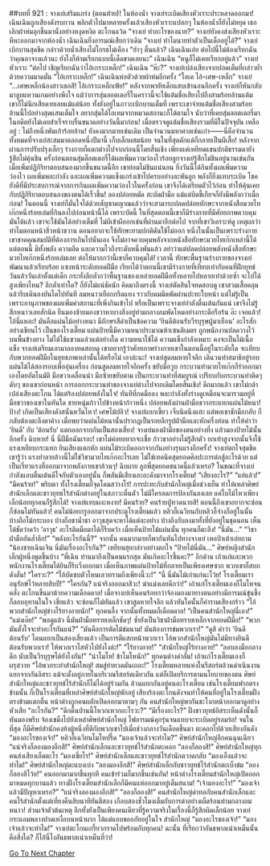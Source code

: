 ##บทที่ 921 : จางเย่เสริมแกร่ง (ตอนท้าย)!
ในห้องน้ำ
จางเย่ระเบิดเสียงหัวเราะประหลาดออกมา!
เฉินเฉินถูกเสียงดังรบกวน พลิกตัวไปมาหลายครั้งแล้วเสียงหัวเราะแปลกๆ ในห้องน้ำก็ยังไม่หยุด เธอเลิกผ้าห่มลุกขึ้นมานั่งอย่างหงุดหงิด ตะโกนแว้ด “จางเย่ ทำอะไรของนาย?”
จางเย่ยังคงส่งเสียงหัวเราะหึหะออกมาจากห้องน้ำ
เฉินเฉินยิ่งอารมณ์เสียกว่าเดิม “จางเย่ ทำไมนายทำตัวเป็นเด็กอยู่ได้?”
จางเย่เบิกบานสุดขีด กล่าวด้วยน้ำเสียงไม่โกรธไม่เคือง “ฮ่าๆ ตื่นแล้ว? เฉินเฉินเอ๋ย ต่อไปนี้ไม่ต้องเรียกฉันว่าคุณอาจางแล้วนะ ยังไงก็ห้ามเรียกแบบนี้เด็ดขาดเลยนะ”
เฉินเฉิน “หนูก็ไม่เคยเรียกอยู่แล้ว”
จางเย่หัวเราะ “ต่อไป เชิญเรียกฉันว่าไอ้เกราะเหล็ก!”
เฉินเฉิน “ห๊ะ?”
จางเย่เปล่งเสียงจากปอดเต็มที่กล่าวย้ำด้วยความมาดมั่น “ไอ้เกราะเหล็ก!”
เฉินเฉินห่อตัวด้วยผ้าห่มอีกครั้ง “โอเค ไอ้-เศษ-เหล็ก”
จางเย่ “...เศษเหล็กน้องสาวเธอสิ! ไอ้เกราะเหล็กเฟ้ย!”
หลังจากพายัยเด็กแสบเข้านอนอีกครั้ง จางเย่ก็หันกลับมาลูบแหวนเกมอย่างพึงใจ แม้ว่าการสุ่มลอตเตอรี่ในคราวนี้จะใช้แต้มชื่อเสียงไปถึงสามร้อยล้านแต้ม เขาก็ไม่นึกเสียดายเลยแม้แต่น้อย ทั้งยังอยู่ในภาวะเบิกบานเต็มที่ เพราะเขาจ่ายแต้มชื่อเสียงสามร้อยล้านนี้ไปอย่างสุดแสนเต็มใจ อยากสุ่มได้ไอเทมจากหมวดสถานะก็ได้ตามใจ นับว่าที่เคยสุ่มลอตเตอรี่มาในอดีตยังไม่เคยสำเร็จราบรื่นขนาดอย่างวันนี้มาก่อน!
เมื่อตรวจดูแต้มชื่อเสียงรวมที่มีในปัจจุบัน
เหลืออยู่ : ไม่ถึงหนึ่งพันเก้าร้อยล้าน!
ยังคงมากมายเช่นเดิม เป็นจำนวนมหาศาลเช่นเก่า——นี่คือจำนวนทั้งหมดที่จางเย่สะสมมาตลอดหนึ่งปีมานี้ เก็บเล็กผสมน้อย จนในที่สุดดักแด้ก็กลายเป็นผีเสื้อ!
หลังจากผ่านการปรับปรุงเล็กๆ ร่างกายก็แตกต่างไปจากก่อนนี้โดยสิ้นเชิง เพียงแค่เหยียดแขนปกติธรรมดายังรู้สึกไม่คุ้นชิน ครั้งก่อนตอนสุ่มล็อตเตอรี่ได้ผลเพิ่มความว่องไวร้อยลูกจางเย่รู้สึกไม่ชินอยู่นานเช่นกัน เมื่อเพิ่มปฏิกิริยาตอบสนองมากขึ้นขนาดนี้อีก เขาย่อมไม่ชินแน่นอน ยิ่งวันนี้ได้กินทั้งผลเพิ่มความว่องไว ผลเพิ่มพละกำลัง และผลเพิ่มความแข็งแกร่งเข้าไปครบอย่างละพันลูก พลังก็ยิ่งแทบระเบิด โชคยังดีที่มีประสบการณ์จากการกินผลเพิ่มความว่องไวในครั้งก่อน เขาจึงได้เตรียมตัวไว้ก่อน ทำให้คุ้นเคยกับปฏิกิริยาตอบสนองของตนได้เร็วขึ้น!
ลองปล่อยหมัด
สะบัดฝ่ามือ
แม้แต่บิดขี้เกียจก็ยังมีพลังกว่าเมื่อก่อน!
ในตอนนี้ จางเย่ก็มั่นใจได้ด้วยสัญชาตญาณแล้วว่าจะสามารถปลดปล่อยทักษะจากหนังสือมวยไทเก๊กหนึ่งร้อยเล่มที่กินลงไปก่อนหน้านี้ได้ เพราะบัดนี้ ในที่สุดตอนนี้เขาก็มีร่างกายที่มีศักยภาพควบคุมมันได้แล้ว เขาจะใช้มันได้อย่างเต็มที่ ไม่ผีเข้าผีออกเช่นที่ผ่านมาอีกต่อไป จากที่เขาวิเคราะห์ดู เหตุผลว่าทำไมตอนหน้าสิ่วหน้าขวาน ตอนอยากจะใช้ทักษะยามปกติดันใช้ไม่ออก หนึ่งในนั้นเป็นเพราะร่างกายเขาขาดคุณสมบัติที่ต้องการเกินไปนั่นเอง จึงไม่อาจควบคุมพลังจากหนังสือทักษะมวยไทเก๊กเหล่านี้ได้ แต่ตอนนี้ มีทั้งพลัง ความอึด และความไวถึงระดับหนึ่งพันแล้ว อย่าว่าแต่ปลดปล่อยพลังหนังสือทักษะมวยไทเก๊กหนึ่งร้อยเล่มเลย ต่อให้มากกว่านี้เขาก็ควบคุมได้! เวลานี้ ทักษะพื้นฐานร่างกายของจางเย่พัฒนาแล้วเรียบร้อย แซงหน้าระดับยอดฝีมือ เรียกได้ว่าตอนนี้เขามีร่างกายที่เทียบเท่ากับคนที่ฝึกยุทธ์วันแล้ววันเล่าตั้งแต่เด็ก กระทั่งลึกล้ำกว่าพื้นฐานของเหล่ายอดฝีมือทั้งหลายไปหลายเท่าด้วยซ้ำ
จะไปได้สูงเพียงไหน?
ลึกล้ำเท่าใด?
ก็ยังไม่แน่ชัดนัก
คิดมาถึงตรงนี้ จางเย่ตัดสินใจทดสอบดู เขาสวมเสื้อคลุมแล้วรีบเดินลงบันไดไปทันที
ลมหนาวเยือกกรีดแทง ราวกับคมมีดพัดผ่านปะทะใบหน้า แต่ไม่รู้เป็นเพราะอานุภาพของผลเพิ่มค่าสถานะที่เพิ่งกินเข้าไป หรือเป็นเพราะจางเย่กำลังตื่นเต้นกันแน่ เขาจึงไม่รู้สึกหนาวเลยสักนิด ยืนมองซ้ายมองขวาหาบางสิ่งอยู่ท่ามกลางลมพัดโหมอย่างกระตือรือร้น
อ๊ะ เจอแล้ว!
ไอ้นี่แหละ!
มันคือแผ่นไม้อย่างหนา มีอักษรสีดำเป็นข้อความ ‘ยินดีต้อนรับวีรบุรุษผู้มาเยือน’ อะไรสักอย่างเขียนไว้ เป็นของโรงเตี๊ยม แผ่นป้ายนี้มีความหนาประมาณห้าเซนติเมตร ถูกพนักงานปลดวางไว้บนพื้นข้างทาง ไม่ได้ใช้แขวนแล้วแต่อย่างใด
ความหนาใช้ได้ ความแข็งกำลังเหมาะ คงจะเป็นไม้เนื้อแข็ง จางเย่เตรียมเอามาลองทดสอบดู เขาอยากรู้ว่าศักยภาพร่างกายเขาในตอนนี้อยู่ในระดับใด จะเทียบกับพวกยอดฝีมือในยุทธภพเหล่านั้นได้หรือไม่
เอาล่ะนะ!
จางเย่สูดลมหายใจลึก เดินวนทำสมาธิอยู่รอบแผ่นไม้ได้สองรอบเพื่ออุ่นเครื่อง ก่อนสูดลมหายใจอีกครั้ง ขยับมือวูบ กระบวนท่ามวยไทเก๊กก็รำออกมาเองโดยอัตโนมัติ มือขวาเคลื่อนนำ มือซ้ายขยับตาม เป็นกระบวนท่าที่สมบูรณ์ เปรียบกับกระบวนท่าติดๆ ดับๆ ของเขาก่อนหน้า การออกกระบวนท่าของจางเย่ต่างไปจากเดิมโดยสิ้นเชิง!
ดึกมากแล้ว เขาไม่กล้าเปล่งเสียงตะโกน ได้แต่ร้องปล่อยพลังในใจ!
ทันทีที่กดมือลง พละกำลังทั้งร่างดูเหมือนจะมารวมอยู่ที่มือขวาของเขาในทันใด ชายหนุ่มก้าวไปข้างหน้าก้าวหนึ่ง ปล่อยพลังผ่านฝ่ามือขวากระแทกแผ่นไม้หนา!
ป้าง!
เกิดเป็นเสียงดังสนั่นหวั่นไหว!
เศษไม้ปลิว!
จางเย่แยกเขี้ยว เจ็บนิดนึงแฮะ แต่พอเขาชักมือกลับ ก็กลับต้องตะลึงตาค้าง เมื่อพบว่าแผ่นไม้หนานั้นปรากฎเป็นรอยลึกรูปฝ่ามือและหักครึ่งท่อน ทำให้คำว่า ‘ยินดี’ กับ ‘ต้อนรับ’ แตกออกจากกันเป็นสองเสี่ยง!
จางเย่มองฝ่ามือของตนอย่างทึ่ง แล้วมองป้ายไม้นั้นอีกครั้ง
ฉิบหาย!
นี่ นี่ฝีมือฉันเรอะ!
เขาไม่ค่อยอยากจะเชื่อ ก้าวขาอย่างไม่รู้สึกตัว ยกเท้าสูงจากนั้นจึงใช้แรงเหยียบกระแทก ยินเสียงแตกหัก แผ่นไม้ระเบิดออกจากกันอย่างรุนแรงอีกครั้ง!
จางเย่ตกใจสุดขีด เขารู้ว่า แรงทำลายล้างนี้ไม่ใช่วิชามวยไทเก๊กอะไรเลย ไม่ใช่เทคนิคสุดยอดศิลปะการต่อสู้อะไรด้วย แต่เป็นเรี่ยวแรงที่ออกมาจากพลังกายเขาล้วนๆ! ฉิบผาย ลูกพี่สุดยอดขนาดนี้แล้วเหรอ?
ในขณะที่จางเย่กำลังแอบตื่นเต้นดีใจกับตัวเองอยู่นั้น ก็พลันมีเสียงเอะอะดังมาจากโรงเตี๊ยม!
“เสียงอะไร?”
“แย่แล้ว!”
“มีคนร้าย!”
พริบตา ทั้งโรงเตี๊ยมก็จุดโคมสว่างโร่!
การปะทะกับสำนักใหญ่เมื่อช่วงเย็น ทำให้เหล่าศิษย์สำนักเล็กและชาวยุทธไร้สำนักต่างอยู่ในสภาวะตื่นตัว ไม่มีใครลดการป้องกันลงเลย แค่ใบไม้ไหวเพียงเล็กน้อยทุกคนก็รู้สึกได้!
จางเย่แทบผงะหงาย!
มีคนร้าย?
คนร้ายปู่ทวดนายสิ!
ตอนนี้ถึงเขาอยากจะซ่อนก็ซ่อนไม่ทันแล้ว!
คนไม่น้อยกรูออกมาจากประตูโรงเตี๊ยมแล้ว หลิวอี้เฉวียนกับหลิวอี้จ่างก็อยู่ในนั้น บ้างถือไม้กระบอง บ้างถือชาน้ำชา อาวุธสุดจะหาได้แต่ละอย่าง บ้างถึงกับลงมาทั้งที่ยังอยู่ในชุดนอน เห็นได้ชัดว่าคว้า ‘อาวุธ’ อะไรติดมือมาได้ก็รีบคว้า
เมื่อเห็นป้ายไม้แผ่นนั้น ทุกคนก็ตะลึง!
“นี่มัน…”
“วิชาฝ่ามืออันล้ำลึก!”
“พลังอะไรกันนี่?”
จากนั้น คนมากมายก็พากันหันไปทางจางเย่
เหอป้าเต้าเอ่ยถาม “น้องชายเฉินเจิน นี่มันเรื่องอะไรกัน?”
เหยียนฮุยกล่าวอย่างตกใจ “ป้ายไม้นี่มัน…”
ศิษย์หญิงสำนักเล็กผู้หนึ่งพูดขึ้นบ้าง “พี่เฉิน ท่านมาถึงเป็นคนแรกสุด มันเกิดอะไรขึ้นคะ?”
อีกด้าน เถ้าแก่และพวกพนักงานโรงเตี๊ยมได้ยินก็รีบวิ่งออกมา เมื่อเห็นภาพแผ่นป้ายไม้ที่กลายเป็นเพียงเศษซาก พวกเขาก็สบถดังลั่น!
“ใครวะ?”
“ไอ้บัดซบตัวไหนเลวทรามถึงเพียงนี้วะ!”
“นี่ นี่มันไม้เก่าแก่นะโว้ย! โรงเตี๊ยมเราอนุรักษ์ไว้หลายสิบปี!”
“ใครกัน? แน่จริงออกมาสิวะ! ฆ่าแม่งเลยดีกว่า!”
เถ้าแก่โรงเตี๊ยมเองก็โมโหจนคลั่ง ตะโกนขึ้นมาด้วยความเดือดดาล!
เมื่อจางเย่เห็นคนร้อยกว่าจ้องมองมาทางตนอย่างมีอารมณ์ขุ่นขึ้ง ก็ลอบอุทานในใจ เชี่ยแล้ว จะซ่อนก็ไม่ทันแล้ว เขาสูดหายใจลึก แล้วทันใดนั้นก็คำรามเสียงกร้าว “ไอ้พวกสำนักใหญ่ช่างไร้ยางอายนัก!”
ทุกคนอึ้ง
จากนั้นทั้งหมดก็เดือดดาล!
“เป็นคนสำนักใหญ่นี่เอง!”
“แม่งเอ๊ย!”
“พอดูแล้ว นี่มันฝ่ามือทรายเหล็กชัดๆ! ซ้ำยังเป็นวิชาฝ่ามือทรายเหล็กจากยอดฝีมือ!”
“พวกมันตั้งใจจะทำอะไรกันแน่?”
“มันคือการตัดไม้ข่มนาม! มันต้องการข่มพวกเรา!”
“ดูสิ คำว่า ‘ยินดีต้อนรับ’ โดนแยกเป็นสองเสี่ยงแล้ว เป็นการตีแสกหน้าพวกเรา ไอ้พวกสำนักใหญ่มันไม่มีทางยินดีต้อนรับพวกเรา! ให้พวกเราไสหัวไปยังไงล่ะ!”
“ไร้ยางอาย!”
“สำนักใหญ่ไร้ยางอาย!”
“ลอบลงมือกลางดึก นับเป็นวีรบุรุษได้ยังไงกัน!”
“น่าโมโห! ข้าโมโหนัก!”
ทุกคนต่างด่าลั่น!
เถ้าแก่โรงเตี๊ยมเองก็ผรุสวาท “ไอ้พวกระยำสำนักใหญ่! สมสู่ย่าทวดมันเถอะ!”
โรงเตี๊ยมหลายแห่งในรีสอร์ตล้วนดำเนินงานแยกจากกันอิสระ แม้จะตั้งอยู่ภายในบริเวณรีสอร์ตเดียวกัน แต่ก็เปิดบริการตามนโยบายของตน ศิษย์สำนักใหญ่และชาวยุทธ์ไร้สำนักก็ไม่ได้อยู่ร่วมกัน ล้วนแยกกันอยู่คนละโรงเตี๊ยม เช่นโรงเตี๊ยมฟากตรงข้ามนั้น ก็เป็นโรงเตี๊ยมที่เหล่าศิษย์สำนักใหญ่พักอยู่
เสียงร้องตะโกนดังจนทำให้คนที่อยู่ในโรงเตี๊ยมฝั่งตรงข้ามแตกตื่น
หน้าต่างถูกคนผลักเปิดออกมาตามๆ กัน คนสำนักใหญ่พากันชะโงกหน้าออกมาดูอย่างหัวเสีย
“อะไรกัน?”
“ดึกดื่นป่านนี้โหวกเหวกอะไรวะ?”
“มีเรื่องอะไร?”
ฝั่งชาวยุทธ์อิสระเห็นดังนั้นก็หันมองพรึบ จ้องเขม็งไปยังเหล่าศิษย์สำนักใหญ่ ไฟอารมณ์คุกรุ่นจนแทบจะระเบิดอยู่รอมร่อ!
จนในที่สุด ก็มีศิษย์สำนักคงท้งผู้หนึ่งที่ตีกับพวกเขาไปเมื่อช่วงกลางวันเดือดขึ้นมา ตะคอกไปด้วยเสียงอันดัง “มองอะไรของเจ้า!”
หลิวอี้เฉวียนโมโหปรี๊ด “มองเจ้าแล้วจะทำไม?”
ศิษย์สำนักใหญ่อีกคนฉุนเฉียว “แน่จริงก็ลองมองอีกสิ!”
ศิษย์สำนักเล็กและชาวยุทธ์ไร้สำนักตะคอก “ลองก็ลองสิ!”
ศิษย์สำนักใหญ่ทุกคนส่งเสียงเอ็ดตะโร “มองเชี่ยไร!”
ศิษย์สำนักเล็กและชาวยุทธ์ไร้สำนักตวาดกลับ “มองเอ็งแล้วจะทำไม!”
ศิษย์สำนักใหญ่ตะแบงเบ่ง “ลองมองอีกสิ!”
ศิษย์สำนักเล็กกับชาวยุทธ์ไร้สำนักตะเบ็งข่ม “ลองก็ลองสิโว้ย!”
คนออกมามากขึ้นทุกที คนเข้าร่วมก็มากขึ้นเช่นกัน!
หน้าต่างโรงเตี๊ยมสำนักใหญ่เปิดออกมาหมดทุกบานแล้ว ทางฝั่งโรงเตี๊ยมสำนักเล็กก็มีคนแห่ออกมาอยู่เต็มสนาม!
“เจ้ามองอะไร!”
“มองเจ้าแล้วมีปัญหาเหรอ?”
“แน่จริงลองมองอีกสิ!”
“ลองก็ลองสิ!”
คนสำนักใหญ่ด่าทอกับคนสำนักเล็กและคนไร้สำนักตั้งแต่เที่ยงคืนสิบนาทียันตีสอง เกือบสองชั่วโมงเต็มกับการด่าอย่างเผ็ดร้อนท่ามกลางลมหนาว!
ส่วนเจ้าตัวต้นเหตุ อีกทั้งยังเป็นเพียงคนเดียวที่รู้ความจริงในเรื่องนี้ก็รู้สึกผิดเล็กน้อย จางเย่กระแอมพลางปาดเหงื่อบนหน้าผาก ได้แต่แอบขออภัยอยู่ในใจ
สำนักใหญ่ “มองอะไรของเจ้า!”
“มองเจ้าแล้วจะทำไม!” จางเย่ตะโกนเกรี้ยวกราดไปพร้อมกับทุกคน!
ฉะนั้น ที่เรียกว่าอันธพาลเน่าเหม็นนั้นคือสิ่งใด?
ก็ไอ้นี่ไงอันธพาลเน่าเหม็นที่ว่า!


[Go To Next Chapter]( ./22.md)